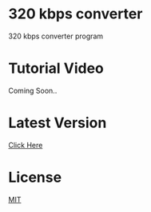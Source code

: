 # 320 kbps converter
320 kbps converter program

# Tutorial Video
Coming Soon..

# Latest Version
[Click Here](https://github.com/BartuAbiHD/320-kbps-converter/releases)

# License
[MIT](https://choosealicense.com/licenses/mit)
